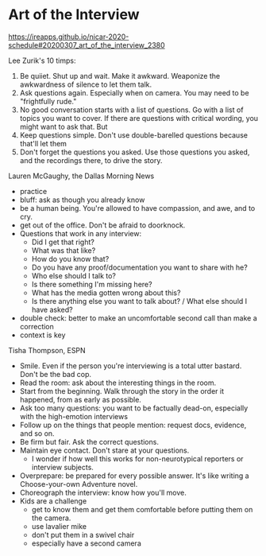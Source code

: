 # Art of the Interview

https://ireapps.github.io/nicar-2020-schedule#20200307_art_of_the_interview_2380

Lee Zurik's 10 timps:

1. Be quiiet. Shut up and wait. Make it awkward. Weaponize the awkwardness of silence to let them talk.
2. Ask questions again. Especially when on camera. You may need to be "frightfully rude."
6. No good conversation starts with a list of questions. Go with a list of topics you want to cover. If there are questions with critical wording, you might want to ask that. But 
7. Keep questions simple. Don't use double-barelled questions because that'll let them 
10. Don't forget the questions you asked. Use those questions you asked, and the recordings there, to drive the story.

Lauren McGaughy, the Dallas Morning News
- practice
- bluff: ask as though you already know
- be a human being. You're allowed to have compassion, and awe, and to cry.
- get out of the office. Don't be afraid to doorknock.
- Questions that work in any interview:
	- Did I get that right?
	- What was that like?
	- How do you know that?
	- Do you have any proof/documentation you want to share with he?
	- Who else should I talk to?
	- Is there something I'm missing here?
	- What has the media gotten wrong about this?
	- Is there anything else you want to talk about? / What else should I have asked?
- double check: better to make an uncomfortable second call than make a correction
- context is key

Tisha Thompson, ESPN
- Smile. Even if the person you're interviewing is a total utter bastard. Don't be the bad cop.
- Read the room: ask about the interesting things in the room.
- Start from the beginning. Walk through the story in the order it happened, from as early as possible.
- Ask too many questions: you want to be factually dead-on, especially with the high-emotion interviews
- Follow up on the things that people mention: request docs, evidence, and so on.
- Be firm but fair. Ask the correct questions.
- Maintain eye contact. Don't stare at your questions.
	- I wonder if how well this works for non-neurotypical reporters or interview subjects.
- Overprepare: be prepared for every possible answer. It's like writing a Choose-your-own Adventure novel.
- Choreograph the interview: know how you'll move.
- Kids are a challenge
	- get to know them and get them comfortable before putting them on the camera.
	- use lavalier mike
	- don't put them in a swivel chair
	- especially have a second camera
